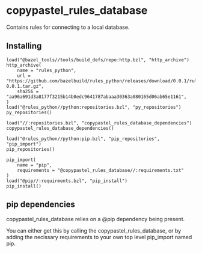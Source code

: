 # copypastel_rules_database

Contains rules for connecting to a local database.

## Installing

```build
load("@bazel_tools//tools/build_defs/repo:http.bzl", "http_archive")
http_archive(
    name = "rules_python",
    url = "https://github.com/bazelbuild/rules_python/releases/download/0.0.1/rules_python-0.0.1.tar.gz",
    sha256 = "aa96a691d3a8177f3215b14b0edc9641787abaaa30363a080165d06ab65e1161",
)
load("@rules_python//python:repositories.bzl", "py_repositories")
py_repositories()

load("//:repositories.bzl", "copypastel_rules_database_dependencies")
copypastel_rules_database_dependencies()

load("@rules_python//python:pip.bzl", "pip_repositories", "pip_import")
pip_repositories()

pip_import(
    name = "pip",
    requirements = "@copypastel_rules_database//:requirements.txt"
)
load("@pip//:requirments.bzl", "pip_install")
pip_install()
```

## pip dependencies

copypastel_rules_database relies on a @pip dependency being present.

You can either get this by calling the copypastel_rules_database, or by adding the
necissary requirements to your own top level pip_import named pip.
